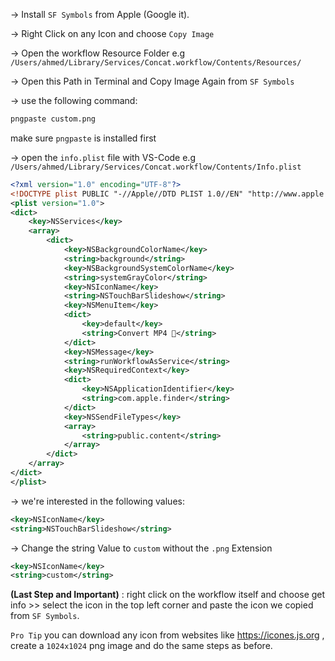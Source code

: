 
→ Install `SF Symbols`  from Apple (Google it). 

→ Right Click on any Icon and choose `Copy Image`

→ Open the workflow Resource Folder e.g `/Users/ahmed/Library/Services/Concat.workflow/Contents/Resources/`

→ Open this Path in Terminal and Copy Image Again from `SF Symbols` 

→ use the following command: 

```sh
pngpaste custom.png
```

make sure `pngpaste` is installed first

→ open the `info.plist` file with VS-Code e.g `/Users/ahmed/Library/Services/Concat.workflow/Contents/Info.plist`

```xml
<?xml version="1.0" encoding="UTF-8"?>
<!DOCTYPE plist PUBLIC "-//Apple//DTD PLIST 1.0//EN" "http://www.apple.com/DTDs/PropertyList-1.0.dtd">
<plist version="1.0">
<dict>
	<key>NSServices</key>
	<array>
		<dict>
			<key>NSBackgroundColorName</key>
			<string>background</string>
			<key>NSBackgroundSystemColorName</key>
			<string>systemGrayColor</string>
			<key>NSIconName</key>
			<string>NSTouchBarSlideshow</string>
			<key>NSMenuItem</key>
			<dict>
				<key>default</key>
				<string>Convert MP4 􀈷</string>
			</dict>
			<key>NSMessage</key>
			<string>runWorkflowAsService</string>
			<key>NSRequiredContext</key>
			<dict>
				<key>NSApplicationIdentifier</key>
				<string>com.apple.finder</string>
			</dict>
			<key>NSSendFileTypes</key>
			<array>
				<string>public.content</string>
			</array>
		</dict>
	</array>
</dict>
</plist>
```

→ we're interested in the following values: 

```xml
<key>NSIconName</key>
<string>NSTouchBarSlideshow</string>
```

→ Change the string Value to `custom` without the `.png` Extension

```xml
<key>NSIconName</key>
<string>custom</string>
```

**(Last Step and Important)** : right click on the workflow itself and choose get info >> select the icon in the top left corner and paste the icon we copied from `SF Symbols`. 

`Pro Tip` you can download any icon from websites like https://icones.js.org , create a `1024x1024` png image and do the same steps as before. 
